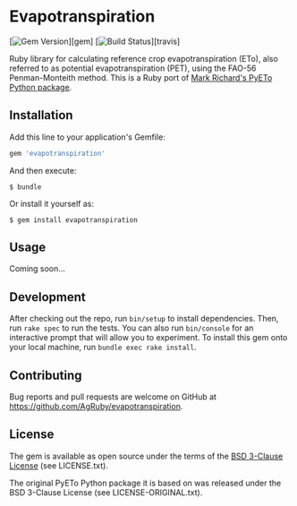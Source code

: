 # Evapotranspiration

[![Gem Version](http://img.shields.io/gem/v/vapotranspiration.svg)][gem]
[![Build Status](http://img.shields.io/travis/AgRuby/evapotranspiration.svg)][travis]

Ruby library for calculating reference crop evapotranspiration (ETo), also referred to as potential evapotranspiration (PET), using the FAO-56 Penman-Monteith method. This is a Ruby port of [Mark Richard's PyETo Python package](https://github.com/woodcrafty/PyETo).

## Installation

Add this line to your application's Gemfile:

```ruby
gem 'evapotranspiration'
```

And then execute:

    $ bundle

Or install it yourself as:

    $ gem install evapotranspiration

## Usage

Coming soon...

## Development

After checking out the repo, run `bin/setup` to install dependencies. Then, run `rake spec` to run the tests. You can also run `bin/console` for an interactive prompt that will allow you to experiment. To install this gem onto your local machine, run `bundle exec rake install`.

## Contributing

Bug reports and pull requests are welcome on GitHub at https://github.com/AgRuby/evapotranspiration.

## License

The gem is available as open source under the terms of the [BSD 3-Clause License](http://opensource.org/licenses/BSD-3-Clause) (see LICENSE.txt).

The original PyETo Python package it is based on was released under the BSD 3-Clause License (see LICENSE-ORIGINAL.txt).
